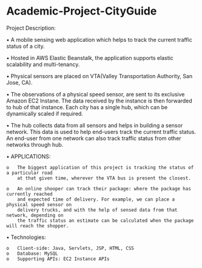 # Academic-Project-CityGuide

Project Description:

•	A mobile sensing web application which helps to track the current traffic status of a city.

•	Hosted in AWS Elastic Beanstalk, the application supports elastic scalability and multi-tenancy.

•	Physical sensors are placed on VTA(Valley Transportation Authority, San Jose, CA).

•	The observations of a physical speed sensor, are sent to its exclusive Amazon EC2 Instane. The data received by the instance is then forwarded to hub of that instance. Each city has a single hub, which can be dynamically scaled if required.

•	The hub collects data from all sensors and helps in building a sensor network. This data is used to help end-users track the current traffic status. An end-user from one network can also track traffic status from other networks through hub.

•	APPLICATIONS: 

    o	The biggest application of this project is tracking the status of a particular road 
        at that given time, wherever the VTA bus is present the closest. 

    o	An online shooper can track their package: where the package has currently reached 
        and expected time of delivery. For example, we can place a physical speed sensor on 
        delivery trucks, and with the help of sensed data from that network, depending on 
        the traffic status an estimate can be calculated when the package will reach the shopper.

•	Technologies: 
    
    o	Client-side: Java, Servlets, JSP, HTML, CSS 
    o	Database: MySQL 
    o	Supporting APIs: EC2 Instance APIs
